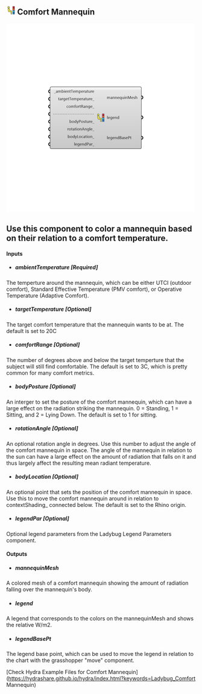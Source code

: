 ## ![](../../images/icons/Comfort_Mannequin.png) Comfort Mannequin

![](../../images/500x500/Comfort_Mannequin.png)

Use this component to color a mannequin based on their relation to a comfort temperature.
 -
 

#### Inputs
* ##### ambientTemperature [Required]
The temperture around the mannequin, which can be either UTCI (outdoor comfort), Standard Effective Temperature (PMV comfort), or Operative Temperature (Adaptive Comfort).
* ##### targetTemperature [Optional]
The target comfort temperature that the mannequin wants to be at.  The default is set to 20C
* ##### comfortRange [Optional]
The number of degrees above and below the target temperture that the subject will still find comfortable.  The default is set to 3C, which is pretty common for many comfort metrics.
* ##### bodyPosture [Optional]
An interger to set the posture of the comfort mannequin, which can have a large effect on the radiation striking the mannequin.  0 = Standing, 1 = Sitting, and 2 = Lying Down.  The default is set to 1 for sitting.
* ##### rotationAngle [Optional]
An optional rotation angle in degrees.  Use this number to adjust the angle of the comfort mannequin in space.  The angle of the mannequin in relation to the sun can have a large effect on the amount of radiation that falls on it and thus largely affect the resulting mean radiant temperature.
* ##### bodyLocation [Optional]
An optional point that sets the position of the comfort mannequin in space.  Use this to move the comfort mannequin around in relation to contextShading_ connected below. The default is set to the Rhino origin.
* ##### legendPar [Optional]
Optional legend parameters from the Ladybug Legend Parameters component.

#### Outputs
* ##### mannequinMesh
A colored mesh of a comfort mannequin showing the amount of radiation falling over the mannequin's body.
* ##### legend
A legend that corresponds to the colors on the mannequinMesh and shows the relative W/m2.
* ##### legendBasePt
The legend base point, which can be used to move the legend in relation to the chart with the grasshopper "move" component.


[Check Hydra Example Files for Comfort Mannequin](https://hydrashare.github.io/hydra/index.html?keywords=Ladybug_Comfort Mannequin)